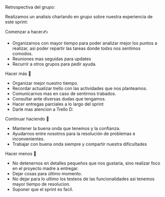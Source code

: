 Retrospectiva del grupo:

Realizamos un analisis charlando en grupo sobre nuestra experiencia de este sprint:

Comenzar a hacer✍️
- Organizarnos con mayor tiempo para poder analizar mejor los puntos a realizar, asi poder repartir las tareas donde todxs nos sentimos comodos. 
- Reuniones mas seguidas para updates
- Recurrir a otros grupos para pedir ayuda.

Hacer más 🤝
- Organizar mejor nuestro tiempo.
- Recordar actualizar trello con las actividades que nos planteamos.
- Comunicarnos mas en caso de sentirnos trabados.
- Consultar ante diversas dudas que tengamos.
- Hacer entregas parciales a lo largo del sprint
- Darle mas atencion a Trello D:

Continuar haciendo 💪
- Mantener la buena onda que tenemos y la confianza.
- Ayudarnos entre nosotros para la resolución de problemas e inconvenientes.
- Trabajar con buena onda siempre y compartir nuestra dificultades

Hacer menos 👀
- No detenernos en detalles pequeños que nos gustaria, sino realizar foco en el proyecto madre a entregar.
- Dejar cosas para último momento.
- No dejar para lo ultimo los testeos de las funcionalidades asi tenemos mayor tiempo de resolucion.
- Suponer que el sprint es facil.




